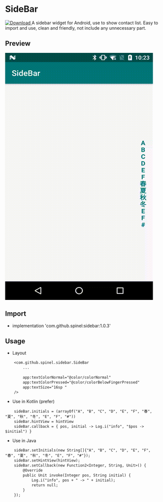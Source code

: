 # SideBar
[ ![Download](https://api.bintray.com/packages/spinel/maven/sidebar/images/download.svg?version=1.0.3) ](https://bintray.com/spinel/maven/sidebar/1.0.3/link)
A sidebar widget for Android, use to show contact list.
Easy to import and use, clean and friendly, not include any unnecessary part.

## Preview
![](demo.gif)

## Import
- implementation 'com.github.spinel:sidebar:1.0.3'

## Usage
- Layout
```
    <com.github.spinel.sidebar.SideBar
        ...
        
        app:textColorNormal="@color/colorNormal"
        app:textColorPressed="@color/colorBelowFingerPressed"
        app:textSize="16sp "
    />
```

- Use in Kotlin (prefer)
```
    sideBar.initials = (arrayOf("A", "B", "C", "D", "E", "F", "春", "夏", "秋", "冬", "E", "F", "#"))
    sideBar.hintView = hintView
    sideBar.callback = { pos, initial -> Log.i("info", "$pos -> $initial") }
```

- Use in Java
```
    sideBar.setInitials(new String[]{"A", "B", "C", "D", "E", "F", "春", "夏", "秋", "冬", "E", "F", "#"});
    sideBar.setHintView(hintView);
    sideBar.setCallback(new Function2<Integer, String, Unit>() {
        @Override
        public Unit invoke(Integer pos, String initial) {
            Log.i("info", pos + " -> " + initial);
            return null;
        }
    });
```